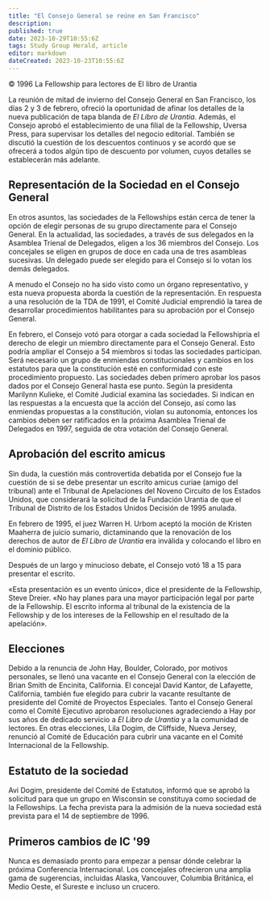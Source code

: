 ```yaml
---
title: "El Consejo General se reúne en San Francisco"
description: 
published: true
date: 2023-10-29T10:55:6Z
tags: Study Group Herald, article
editor: markdown
dateCreated: 2023-10-23T10:55:6Z
---
```


<p class="v-card v-sheet theme--light grey lighten-3 px-2">© 1996 La Fellowship para lectores de El libro de Urantia</p>


La reunión de mitad de invierno del Consejo General en San Francisco, los días 2 y 3 de febrero, ofreció la oportunidad de afinar los detalles de la nueva publicación de tapa blanda de _El Libro de Urantia_. Además, el Consejo aprobó el establecimiento de una filial de la Fellowship, Uversa Press, para supervisar los detalles del negocio editorial. También se discutió la cuestión de los descuentos continuos y se acordó que se ofrecerá a todos algún tipo de descuento por volumen, cuyos detalles se establecerán más adelante.

## Representación de la Sociedad en el Consejo General

En otros asuntos, las sociedades de la Fellowships están cerca de tener la opción de elegir personas de su grupo directamente para el Consejo General. En la actualidad, las sociedades, a través de sus delegados en la Asamblea Trienal de Delegados, eligen a los 36 miembros del Consejo. Los concejales se eligen en grupos de doce en cada una de tres asambleas sucesivas. Un delegado puede ser elegido para el Consejo si lo votan los demás delegados.

A menudo el Consejo no ha sido visto como un órgano representativo, y esta nueva propuesta aborda la cuestión de la representación. En respuesta a una resolución de la TDA de 1991, el Comité Judicial emprendió la tarea de desarrollar procedimientos habilitantes para su aprobación por el Consejo General.

En febrero, el Consejo votó para otorgar a cada sociedad la Fellowshipria el derecho de elegir un miembro directamente para el Consejo General. Esto podría ampliar el Consejo a 54 miembros si todas las sociedades participan. Será necesario un grupo de enmiendas constitucionales y cambios en los estatutos para que la constitución esté en conformidad con este procedimiento propuesto. Las sociedades deben primero aprobar los pasos dados por el Consejo General hasta ese punto. Según la presidenta Marilynn Kulieke, el Comité Judicial examina las sociedades. Si indican en las respuestas a la encuesta que la acción del Consejo, así como las enmiendas propuestas a la constitución, violan su autonomía, entonces los cambios deben ser ratificados en la próxima Asamblea Trienal de Delegados en 1997, seguida de otra votación del Consejo General.

## Aprobación del escrito amicus

Sin duda, la cuestión más controvertida debatida por el Consejo fue la cuestión de si se debe presentar un escrito amicus curiae (amigo del tribunal) ante el Tribunal de Apelaciones del Noveno Circuito de los Estados Unidos, que considerará la solicitud de la Fundación Urantia de que el Tribunal de Distrito de los Estados Unidos Decisión de 1995 anulada.

En febrero de 1995, el juez Warren H. Urbom aceptó la moción de Kristen Maaherra de juicio sumario, dictaminando que la renovación de los derechos de autor de _El Libro de Urantia_ era inválida y colocando el libro en el dominio público.

Después de un largo y minucioso debate, el Consejo votó 18 a 15 para presentar el escrito.

«Esta presentación es un evento único», dice el presidente de la Fellowship, Steve Dreier. «No hay planes para una mayor participación legal por parte de la Fellowship. El escrito informa al tribunal de la existencia de la Fellowship y de los intereses de la Fellowship en el resultado de la apelación».

## Elecciones

Debido a la renuncia de John Hay, Boulder, Colorado, por motivos personales, se llenó una vacante en el Consejo General con la elección de Brian Smith de Encinita, California. El concejal David Kantor, de Lafayette, California, también fue elegido para cubrir la vacante resultante de presidente del Comité de Proyectos Especiales. Tanto el Consejo General como el Comité Ejecutivo aprobaron resoluciones agradeciendo a Hay por sus años de dedicado servicio a _El Libro de Urantia_ y a la comunidad de lectores. En otras elecciones, Lila Dogim, de Cliffside, Nueva Jersey, renunció al Comité de Educación para cubrir una vacante en el Comité Internacional de la Fellowship.

## Estatuto de la sociedad

Avi Dogim, presidente del Comité de Estatutos, informó que se aprobó la solicitud para que un grupo en Wisconsin se constituya como sociedad de la Fellowships. La fecha prevista para la admisión de la nueva sociedad está prevista para el 14 de septiembre de 1996.

## Primeros cambios de IC '99

Nunca es demasiado pronto para empezar a pensar dónde celebrar la próxima Conferencia Internacional. Los concejales ofrecieron una amplia gama de sugerencias, incluidas Alaska, Vancouver, Columbia Británica, el Medio Oeste, el Sureste e incluso un crucero.

